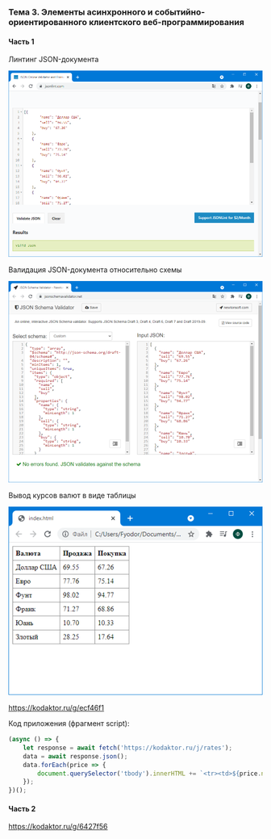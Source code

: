 ### Тема 3. Элементы асинхронного и событийно-ориентированного клиентского веб-программирования

#### Часть 1

Линтинг JSON-документа

![](images/task-1-1.png)

Валидация JSON-документа относительно схемы

![](images/task-1-2.png)

Вывод курсов валют в виде таблицы

![](images/task-1-3.png)

https://kodaktor.ru/g/ecf46f1

Код приложения (фрагмент script):

```javascript
(async () => {
    let response = await fetch('https://kodaktor.ru/j/rates');
    data = await response.json();
    data.forEach(price => {
        document.querySelector('tbody').innerHTML += `<tr><td>${price.name}</td><td>${price.sell}</td><td>${price.buy}</td></tr>`;
    });
})();
```

#### Часть 2

https://kodaktor.ru/g/6427f56

